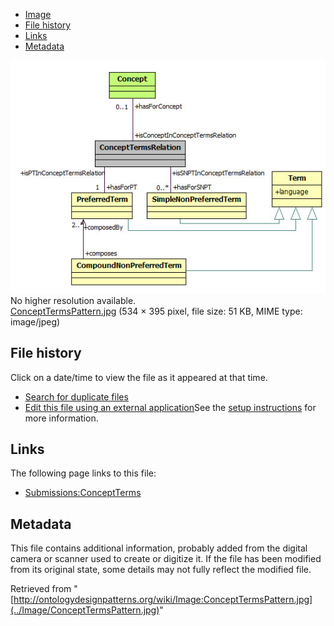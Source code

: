 * [Image](../Image/ConceptTermsPattern.jpg#file)
* [File history](../Image/ConceptTermsPattern.jpg#filehistory)
* [Links](../Image/ConceptTermsPattern.jpg#filelinks)
* [Metadata](../Image/ConceptTermsPattern.jpg#metadata)

[![Image:ConceptTermsPattern.jpg](../images/0/09/ConceptTermsPattern.jpg)](../images/0/09/ConceptTermsPattern.jpg)  
No higher resolution available.  
[ConceptTermsPattern.jpg](../images/0/09/ConceptTermsPattern.jpg)‎ (534 × 395 pixel, file size: 51 KB, MIME type: image/jpeg)

## File history

Click on a date/time to view the file as it appeared at that time.



  
* [Search for duplicate files](http://ontologydesignpatterns.org/wiki/Special:FileDuplicateSearch/ConceptTermsPattern.jpg "Special:FileDuplicateSearch/ConceptTermsPattern.jpg")
* [Edit this file using an external application](http://ontologydesignpatterns.org/wiki/index.php?title=Image:ConceptTermsPattern.jpg&action=edit&externaledit=true&mode=file "Image:ConceptTermsPattern.jpg")See the [setup instructions](http://www.mediawiki.org/wiki/Manual:External_editors "http://www.mediawiki.org/wiki/Manual:External_editors") for more information.

## Links



The following page links to this file:


* [Submissions:ConceptTerms](../Submissions/ConceptTerms "Submissions:ConceptTerms")

## Metadata


This file contains additional information, probably added from the digital camera or scanner used to create or digitize it.
If the file has been modified from its original state, some details may not fully reflect the modified file.




Retrieved from "[http://ontologydesignpatterns.org/wiki/Image:ConceptTermsPattern.jpg](../Image/ConceptTermsPattern.jpg)"